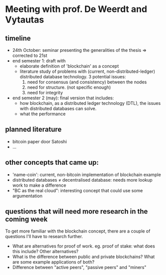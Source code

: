 # Meeting with prof. De Weerdt and Vytautas

## timeline

- 24th October: seminar presenting the generalities of the thesis => corrected to 21st
- end semester 1: draft with
  - elaborate definition of 'blockchain' as a concept
  - literature study of problems with (current, non-distributed-ledger) distributed database technology. 3 potential issues:
    1. need for consensus (and consistency) between the nodes
    2. need for structure. (not specific enough)
    3. need for integrity
- end semester 2 (may): final version that includes:
  - how blockchain, as a distributed ledger technology (DTL), the issues with distributed databases can solve.
  - what the performance


## planned literature

- bitcoin paper door Satoshi
- ...


## other concepts that came up:

- 'name-coin': current, non-bitcoin implementation of blockchain example
- distributed databases ≠ decentralised database: needs more lookup work to make a difference
- "BC as the real cloud": interesting concept that could use some argumentation




## questions that will need more research in the coming week

To get more familiar with the blockchain concept, there are a couple of questions I'll have to research further.

- What are alternatives for proof of work. eg. proof of stake: what does this include? Other alternatives?
- What is the difference between public and private blockchains? What are some example applications of both?
- Difference between "active peers", "passive peers" and "miners"
